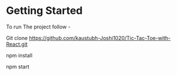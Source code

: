 # Getting Started 

To run The project follow - 

Git clone https://github.com/kaustubh-Joshi1020/Tic-Tac-Toe-with-React.git

npm install

npm start
